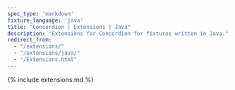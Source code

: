 ```yaml
---
spec_type: 'markdown'
fixture_language: 'java'
title: "Concordion | Extensions | Java"
description: "Extensions for Concordion for fixtures written in Java."
redirect_from: 
  - "/extensions/"
  - "/extensions/java/"
  - "/Extensions.html"
---
```


{% include extensions.md %}
